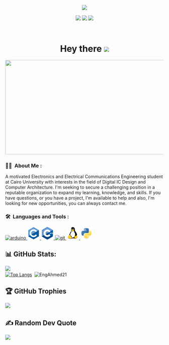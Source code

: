 
<p align="center"><img src="https://media.giphy.com/media/u2pmTWUi0MXjyrMaVj/giphy.gif" width="100"/></p>
<p align="center">
    <a href= "https://twitter.com/A_____7med"><img src="https://img.shields.io/badge/twitter-%231FA1F1?style=flat&logo=twitter&logoColor=white"∠></a>
    <a href= "https://www.linkedin.com/in/ahmed-mohamed-120835235?utm_source=share&utm_campaign=share_via&utm_content=profile&utm_medium=android_app"><img src="https://img.shields.io/badge/linkedin-%230177B5?style=flat&logo=linkedin&logoColor=white"∠></a>
    <a href= "mailto:engahmed55320@gmail.com"><img src="https://img.shields.io/badge/gmail-%231FA1F1?style=flat&logo=gmail&logoColor=white"∠></a>
 </p>	
<p align="center"><img src="https://komarev.com/ghpvc/?username=EngAhmed21&style=flat-square&color=blue" alt=""></p>

<h1 align="center">Hey there <img src="https://media.giphy.com/media/hvRJCLFzcasrR4ia7z/giphy.gif" width="40"></h1>

<p align="center"><img src="https://media.giphy.com/media/dWesBcTLavkZuG35MI/giphy.gif" width="600" height="300"  /></p>

### :man_technologist: &nbsp;About Me :

A motivated Electronics and Electrical Communications Engineering student at Cairo University with interests in the field of
Digital IC Design and Computer Architecture.
I'm seeking to secure a challenging position in a reputable organization to expand my learning, knowledge, and skills.
If you have questions, or you have a project, I'm available to help and also, I'm looking for new opportunities, you can always contact me.

### 🛠 &nbsp;Languages and Tools :
<p align="left">
  <a href="https://www.arduino.cc/" target="_blank" rel="noreferrer"> <img src="https://cdn.worldvectorlogo.com/logos/arduino-1.svg" alt="arduino" width="40"height="40"/> </a>
  <a href="https://www.cprogramming.com/" target="_blank" rel="noreferrer"> <img src="https://raw.githubusercontent.com/devicons/devicon/master/icons/c/c-original.svg" alt="c" width="40" height="40"/> </a>
  <a href="https://www.w3schools.com/cpp/" target="_blank" rel="noreferrer"> <img src="https://raw.githubusercontent.com/devicons/devicon/master/icons/cplusplus/cplusplus-original.svg" alt="cplusplus" width="40" height="40"/> </a> 
  <a href="https://git-scm.com/" target="_blank" rel="noreferrer"> <img src="https://www.vectorlogo.zone/logos/git-scm/git-scm-icon.svg" alt="git" width="40" height="40"/> </a> 
  <a href="https://www.linux.org/" target="_blank" rel="noreferrer"> <img src="https://raw.githubusercontent.com/devicons/devicon/master/icons/linux/linux-original.svg" alt="linux" width="40" height="40"/> </a> 
  <a href="https://www.python.org" target="_blank" rel="noreferrer"> <img src="https://raw.githubusercontent.com/devicons/devicon/master/icons/python/python-original.svg" alt="python" width="40" height="40"/> </a> 
 </p>

## 📊 GitHub Stats:
![](https://github-readme-streak-stats.herokuapp.com/?user=EngAhmed21&theme=midnight-purple&hide_border=true)<br/>
[![Top Langs](https://github-readme-stats.vercel.app/api/top-langs/?username=EngAhmed21&theme=midnight-purple&hide_border=true)](https://github.com/EngAhmed21/github-readme-stats)
 &nbsp;<img src="https://github-readme-stats.vercel.app/api?username=EngAhmed21&show_icons=true&locale=en&theme=midnight-purple&hide_border=true" alt="EngAhmed21" />

## 🏆 GitHub Trophies
![](https://github-profile-trophy.vercel.app/?username=EngAhmed21&theme=discord&no-frame=true&no-bg=false&margin-w=4)

## ✍️ Random Dev Quote
![](https://quotes-github-readme.vercel.app/api?type=horizontal&theme=dark)
